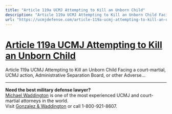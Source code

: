 ```yaml
---
title: "Article 119a UCMJ Attempting to Kill an Unborn Child"
description: "Article 119a UCMJ Attempting to Kill an Unborn Child Facing a court-martial, UCMJ action, Administrative Separation Board, or other Adverse..."
url: "https://ucmjdefense.com/article-119a-ucmj-attempting-to-kill-an-unborn-child.html"
---
```


# [Article 119a UCMJ Attempting to Kill an Unborn Child](https://ucmjdefense.com/article-119a-ucmj-attempting-to-kill-an-unborn-child.html)

Article 119a UCMJ Attempting to Kill an Unborn Child Facing a court-martial, UCMJ action, Administrative Separation Board, or other Adverse...

---

**Need the best military defense lawyer?**  
[Michael Waddington](https://ucmjdefense.com/attorneys/michael-stewart-waddington-partner.html) is one of the most experienced UCMJ and court-martial attorneys in the world.  
Visit [Gonzalez & Waddington](https://ucmjdefense.com) or call 1-800-921-8607.
